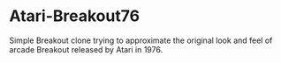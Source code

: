 # Atari-Breakout76
Simple Breakout clone trying to approximate the original look and feel of arcade Breakout released by Atari in 1976.
